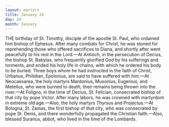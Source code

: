 ```yaml
---
layout: martyrs
title: January 24
day: 24
month: January
---
```

THE birthday of St. Timothy, disciple of the apostle  St. Paul, who ordained him bishop of Ephesus. After many combats for Christ, he was stoned for reprehending those who offered sacrifices to Diana, and shortly after went peacefully to his rest in the Lord.&mdash;At Antioch, in the persecution of Decius, the bishop St. Babylas, who frequently glorified God by his sulferings and torments, and ended his holy life  in chains, with which he ordered his body to be buried. Three boys whom he had instructed in the faith of Christ, Urbanus, Philidian, Epolonius, are said to have suffered with him.&mdash;At Neocaesarea, the holy martyrs Mardonius, Musonius, Eugenius, and Metellus, who were burned to death, their remains being thrown into the river.&mdash;At Foligno, in the time of Decius, St. Felician, consecrated bishop of that city by pope Victor. After many labors, he was crowned with martyrdom in extreme old age.&mdash;Also, the holy martyrs Thyrsus and Projectus.&mdash;At Bologna, St. Zamas, the first bishop of that city, who was consecrated by pope St. Denis, and there wonderfully propagated the Christian faith.&mdash;Also, blessed Suranus, abbot, who lived in the time of the Lombards.   
